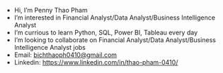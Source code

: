 - Hi, I’m Penny Thao Pham
- I’m interested in Financial Analyst/Data Analyst/Business Intelligence Analyst
- I’m currious to learn Python, SQL, Power BI, Tableau every day
- I’m looking to collaborate on Financial Analyst/Data Analyst/Business Intelligence Analyst jobs
- Email: bichthaoph0410@gmail.com
- Linkedin: https://www.linkedin.com/in/thao-pham-0410/
<!---
ThaoPham0410/ThaoPham0410 is a ✨ special ✨ repository because its `README.md` (this file) appears on your GitHub profile.
You can click the Preview link to take a look at your changes.
--->
